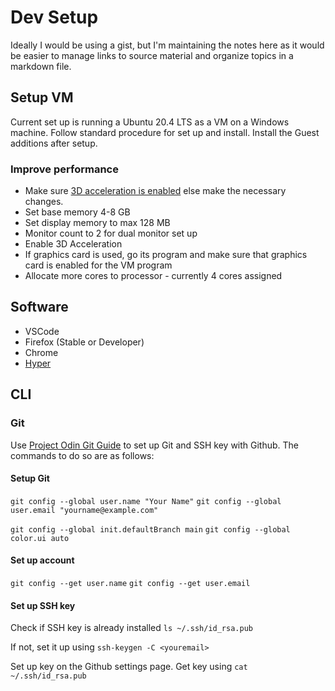 # Dev Setup

Ideally I would be using a gist, but I'm maintaining the notes here as it would be easier to manage links to source material and organize topics in a markdown file.

## Setup VM

Current set up is running a Ubuntu 20.4 LTS as a VM on a Windows machine. Follow standard procedure for set up and install. Install the Guest additions after setup.

### Improve performance

- Make sure [3D acceleration is enabled](https://blogs.oracle.com/scoter/oracle-vm-virtualbox-6-3d-acceleration-for-ubuntu-1804-guest) else make the necessary changes.
- Set base memory 4-8 GB
- Set display memory to max 128 MB
- Monitor count to 2 for dual monitor set up
- Enable 3D Acceleration
- If graphics card is used, go its program and make sure that graphics card is enabled for the VM program
- Allocate more cores to processor - currently 4 cores assigned

## Software

- VSCode
- Firefox (Stable or Developer)
- Chrome
- [Hyper](https://hyper.is/)

## CLI

### Git

Use [Project Odin Git Guide](https://www.theodinproject.com/courses/foundations/lessons/setting-up-git) to set up Git and SSH key with Github. The commands to do so are as follows:

#### Setup Git

`git config --global user.name "Your Name"`
`git config --global user.email "yourname@example.com"`

`git config --global init.defaultBranch main`
`git config --global color.ui auto`

#### Set up account

`git config --get user.name`
`git config --get user.email`

#### Set up SSH key

Check if SSH key is already installed
`ls ~/.ssh/id_rsa.pub`

If not, set it up using `ssh-keygen -C <youremail>`

Set up key on the Github settings page. Get key using `cat ~/.ssh/id_rsa.pub`
